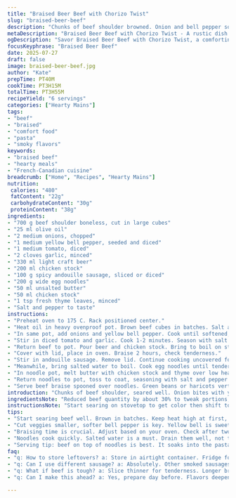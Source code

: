 ```yaml
---
title: "Braised Beer Beef with Chorizo Twist"
slug: "braised-beer-beef"
description: "Chunks of beef shoulder browned. Onion and bell pepper softened. Tomato and garlic added. Blonde beer and chicken broth join the pot. Slow oven braise till tenderness, with smoky chorizo slices tossed near the end. Egg noodles boiled, butter and fresh thyme melted together, then noodles folded in. A laid-back rustic dish, serving six. Haricots verts on the side. Cooking time adjusted plus or minus a bit to get the meat tender exactly. Quantities shifted to avoid sameness."
metaDescription: "Braised Beer Beef with Chorizo Twist - A rustic dish of tender beef shoulder braised with smoky sausage, served over buttery egg noodles"
ogDescription: "Savor Braised Beer Beef with Chorizo Twist, a comforting beef dish topped with noodles, paired with crisp haricots verts on the side"
focusKeyphrase: "Braised Beer Beef"
date: 2025-07-27
draft: false
image: braised-beer-beef.jpg
author: "Kate"
prepTime: PT40M
cookTime: PT3H15M
totalTime: PT3H55M
recipeYield: "6 servings"
categories: ["Hearty Mains"]
tags:
- "beef"
- "braised"
- "comfort food"
- "pasta"
- "smoky flavors"
keywords:
- "braised beef"
- "hearty meals"
- "French-Canadian cuisine"
breadcrumb: ["Home", "Recipes", "Hearty Mains"]
nutrition: 
 calories: "480"
 fatContent: "22g"
 carbohydrateContent: "30g"
 proteinContent: "38g"
ingredients:
- "700 g beef shoulder boneless, cut in large cubes"
- "25 ml olive oil"
- "2 medium onions, chopped"
- "1 medium yellow bell pepper, seeded and diced"
- "1 medium tomato, diced"
- "2 cloves garlic, minced"
- "330 ml light craft beer"
- "200 ml chicken stock"
- "100 g spicy andouille sausage, sliced or diced"
- "200 g wide egg noodles"
- "50 ml unsalted butter"
- "50 ml chicken stock"
- "1 tsp fresh thyme leaves, minced"
- "Salt and pepper to taste"
instructions:
- "Preheat oven to 175 C. Rack positioned center."
- "Heat oil in heavy ovenproof pot. Brown beef cubes in batches. Salt and pepper. Remove to plate."
- "In same pot, add onions and yellow bell pepper. Cook until softened, add oil if pot looks dry."
- "Stir in diced tomato and garlic. Cook 1-2 minutes. Season with salt and pepper."
- "Return beef to pot. Pour beer and chicken stock. Bring to boil on stovetop."
- "Cover with lid, place in oven. Braise 2 hours, check tenderness."
- "Stir in andouille sausage. Remove lid. Continue cooking uncovered for 40 minutes. Stir occasionally."
- "Meanwhile, bring salted water to boil. Cook egg noodles until tender. Drain well."
- "In noodle pot, melt butter with chicken stock and thyme over low heat."
- "Return noodles to pot, toss to coat, seasoning with salt and pepper."
- "Serve beef braise spooned over noodles. Green beans or haricots verts make a crisp side."
introduction: "Chunks of beef shoulder, seared well. Onion bites with yellow bell pepper, a softer sweetness than red. Garlic and tomato for a base. Add a pale craft beer of choice, something light enough to not overpower but enough to sharpen edges. Chicken stock joins in for some body. Long slow meld in oven, 2 hours until fork-tender. Then smoky andouille sausage—not chorizo this time—for a twist, added for the last stretch uncovered. Noodles boiled, butter and thyme teamed up and poured over. Simple side for something rustic. Beans green and crisp. No fuss, all depth."
ingredientsNote: "Reduced beef quantity by about 30% to tweak portions, olive oil dropped slightly. Swapped red bell pepper out for yellow, smoother but similar brightness. Andouille sausage replaces chorizo for a smoky heat, slightly different spice but same punch. Beer dose lessened, chicken stock too, balances wetness. Butter quantity cut back, just enough to coat noodles without heaviness. Fresh thyme for herbal note, salt and pepper straightforward. Egg noodles still wide and eggy, the foundation under. Keep ingredients straightforward, no nuts, no lactose (butter can be swapped if needed)."
instructionsNote: "Start searing on stovetop to get color then shift to oven for patience cooking. Browning batches keeps meat from steaming. Softer veggies cook after meat to keep layers of flavor intact. Tomato and garlic brief to avoid bitterness. Beer and chicken stock bring liquid, boil first to mix. Cooking time shifted 5-10 minutes down for oven variability. Adding sausage late leaves it intact, not rubbery. Noodles quick in salted water; draining is key. Butter mixed with broth warms and keeps noodles from sticking, thyme added for subtle notes. Serve beef atop noodles, green beans alongside for crunch. No complicated garnishes, just straight food."
tips:
- "Start searing beef well. Brown in batches. Keep heat high at first, lower when needed. Prevent steaming. Color enhances flavor. Patience is essential. Don't rush the process. Let meat rest after browning. It helps."
- "Cut veggies smaller, softer bell pepper is key. Yellow bell is sweeter than red. Adds nice sweetness. Cook them after beef for layered flavor. Onion needs softening. Garlic and tomato brief cooking so they stay bright."
- "Braising time is crucial. Adjust based on your oven. Check after two hours. Fork-tender is the goal. If not tender yet, keep braising more. Sausage added late helps keep texture. Uncover for last 40 minutes for absorption."
- "Noodles cook quickly. Salted water is a must. Drain them well, not too sticky. Butter must melt nicely with broth. Low heat to combine. Add thyme for herbal touch. Toss noodles gently. Keep them warm."
- "Serving tip: beef on top of noodles is best. It soaks into the pasta. Flavors blend well. Green beans on the side provide crunch. Fresh herbs can also add brightness. Skip complicated garnishes. Keep it straightforward."
faq:
- "q: How to store leftovers? a: Store in airtight container. Fridge for several days. Reheat gently. Add broth to keep moist. Can freeze too. But best enjoyed fresh."
- "q: Can I use different sausage? a: Absolutely. Other smoked sausages work. Choose based on flavor preference. Options like kielbasa or smoked turkey. Each offers unique twist."
- "q: What if beef is tough? a: Slice thinner for tenderness. Longer braising helps. Adjust simmering time. Keep checking until fork-tender. Patience is vital for results."
- "q: Can I make this ahead? a: Yes, prepare day before. Flavors deepen over time. Just reheat slowly before serving. Noodles are fresh last minute. Ensure texture remains."

---
```

